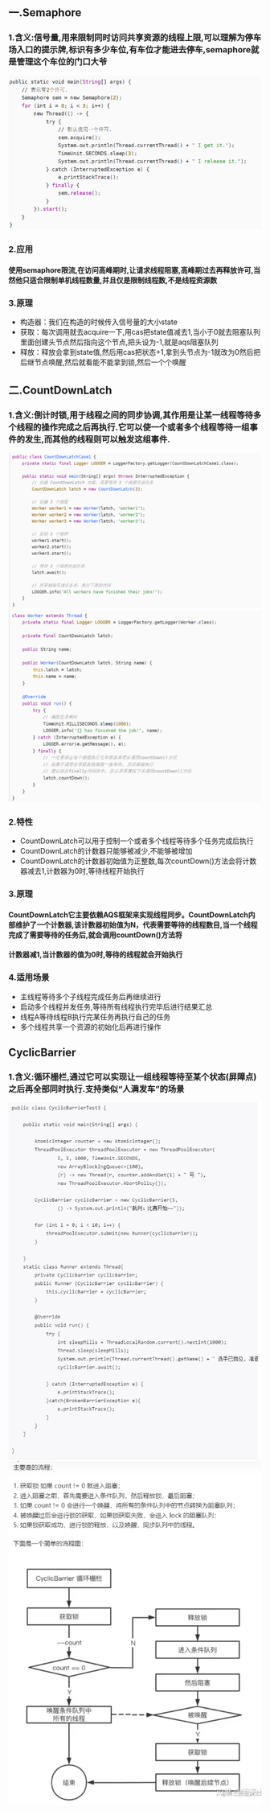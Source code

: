 ## 一.Semaphore 
### 1.含义:信号量,用来限制同时访问共享资源的线程上限,可以理解为停车场入口的提示牌,标识有多少车位,有车位才能进去停车,semaphore就是管理这个车位的门口大爷
![附图1](https://github.com/yaokai26/Images/blob/master/16.png)

### 2.应用
#### 使用semaphore限流,在访问高峰期时,让请求线程阻塞,高峰期过去再释放许可,当然他只适合限制单机线程数量,并且仅是限制线程数,不是线程资源数

### 3.原理
* 构造器：我们在构造的时候传入信号量的大小state
* 获取：每次调用就去acquire一下,用cas把state值减去1,当小于0就去阻塞队列里面创建头节点然后指向这个节点,把头设为-1,就是aqs阻塞队列
* 释放：释放会拿到state值,然后用cas把状态+1,拿到头节点为-1就改为0然后把后继节点唤醒,然后就看能不能拿到锁,然后一个个唤醒

## 二.CountDownLatch
### 1.含义:倒计时锁,用于线程之间的同步协调,其作用是让某一线程等待多个线程的操作完成之后再执行.它可以使一个或者多个线程等待一组事件的发生,而其他的线程则可以触发这组事件.
![附图2](https://github.com/yaokai26/Images/blob/master/18.png)
![附图3](https://github.com/yaokai26/Images/blob/master/17.png)
### 2.特性
  * CountDownLatch可以用于控制一个或者多个线程等待多个任务完成后执行
  * CountDownLatch的计数器只能够被减少,不能够被增加
  * CountDownLatch的计数器初始值为正整数,每次countDown()方法会将计数器减去1,计数器为0时,等待线程开始执行

### 3.原理
#### CountDownLatch它主要依赖AQS框架来实现线程同步。CountDownLatch内部维护了一个计数器,该计数器初始值为N，代表需要等待的线程数目,当一个线程完成了需要等待的任务后,就会调用countDown()方法将
#### 计数器减1,当计数器的值为0时,等待的线程就会开始执行

### 4.适用场景
* 主线程等待多个子线程完成任务后再继续进行
* 启动多个线程并发任务,等待所有线程执行完毕后进行结果汇总
* 线程A等待线程B执行完某任务再执行自己的任务
* 多个线程共享一个资源的初始化后再进行操作

## CyclicBarrier
### 1.含义:循环栅栏,通过它可以实现让一组线程等待至某个状态(屏障点)之后再全部同时执行.支持类似“人满发车”的场景
![附图4](https://github.com/yaokai26/Images/blob/master/19.png)
![附图5](https://github.com/yaokai26/Images/blob/master/20.png)
